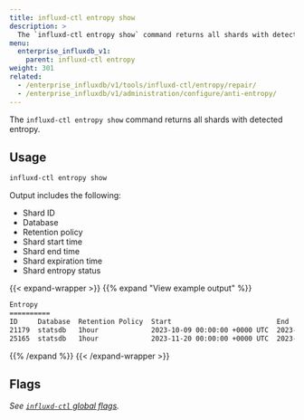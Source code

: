 ```yaml
---
title: influxd-ctl entropy show
description: >
  The `influxd-ctl entropy show` command returns all shards with detected entropy.
menu:
  enterprise_influxdb_v1:
    parent: influxd-ctl entropy
weight: 301
related:
  - /enterprise_influxdb/v1/tools/influxd-ctl/entropy/repair/
  - /enterprise_influxdb/v1/administration/configure/anti-entropy/
---
```


The `influxd-ctl entropy show` command returns all shards with detected entropy.

## Usage

```sh
influxd-ctl entropy show
```

Output includes the following:

- Shard ID
- Database
- Retention policy
- Shard start time
- Shard end time
- Shard expiration time
- Shard entropy status

{{< expand-wrapper >}}
{{% expand "View example output" %}}
```sh
Entropy
==========
ID     Database  Retention Policy  Start                          End                            Expires                        Status
21179  statsdb   1hour             2023-10-09 00:00:00 +0000 UTC  2023-10-16 00:00:00 +0000 UTC  2024-10-22 00:00:00 +0000 UTC  diff
25165  statsdb   1hour             2023-11-20 00:00:00 +0000 UTC  2023-11-27 00:00:00 +0000 UTC  2024-12-03 00:00:00 +0000 UTC  diff
```
{{% /expand %}}
{{< /expand-wrapper >}}

## Flags

_See [`influxd-ctl` global flags](/enterprise_influxdb/v1/tools/influxd-ctl/#influxd-ctl-global-flags)._
